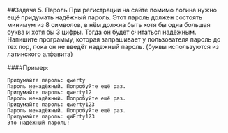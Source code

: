 ##Задача 5. Пароль
При регистрации на сайте помимо логина нужно ещё придумать надёжный пароль. Этот пароль должен состоять минимум из 8 символов, в нём должна быть хотя бы одна большая буква и хотя бы 3 цифры. Тогда он будет считаться надёжным. 
Напишите программу, которая запрашивает у пользователя пароль до тех пор, пока он не введёт надежный пароль. (буквы используются из латинского алфавита)

####Пример:
```
Придумайте пароль: qwerty
Пароль ненадёжный. Попробуйте ещё раз.
Придумайте пароль: qwerty12
Пароль ненадёжный. Попробуйте ещё раз.
Придумайте пароль: qwerty123
Пароль ненадёжный. Попробуйте ещё раз.
Придумайте пароль: qWErty123
Это надёжный пароль!
```
